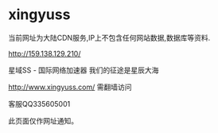 # xingyuss


当前网址为大陆CDN服务,IP上不包含任何网站数据,数据库等资料.

http://159.138.129.210/


星域SS - 国际网络加速器 我们的征途是星辰大海

http://www.xingyuss.com/  需翻墙访问

客服QQ335605001

此页面仅作网址通知。

